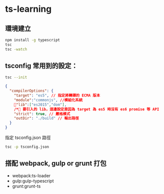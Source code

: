 # ts-learning

## 環境建立

```bash
npm install -g typescript
tsc
tsc -watch
```

## tsconfig 常用到的設定：

```bash
tsc --init
```

```json
{
  "compilerOptions": {
    "target": "es5", // 指定將轉譯的 ECMA 版本
    "module":"commonjs", //模組化系統
    "lib":["es2015","dom"],
    /* 要引入的 lib，這邊設定是因為 target 為 es5 時沒有 es6 promise 等 API，如果有使用到，須引入 lib TS 才不會報錯，若 target 為 es6 時不用設定 */
    "strict": true, // 嚴格模式
    "outDir": "./build" // 輸出路徑
  }
}
```

指定 tsconfig.json 路徑

```bash
tsc -p tsconfig.json
```

## 搭配 webpack, gulp or grunt 打包

- webpack:ts-loader
- gulp:gulp-typescript
- grunt:grunt-ts
